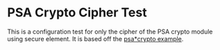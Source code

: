 # PSA Crypto Cipher Test

This is a configuration test for only the cipher of the PSA crypto module using
secure element.
It is based off the [psa*crypto example](../../../examples/advanced/psa*crypto/README.md).
